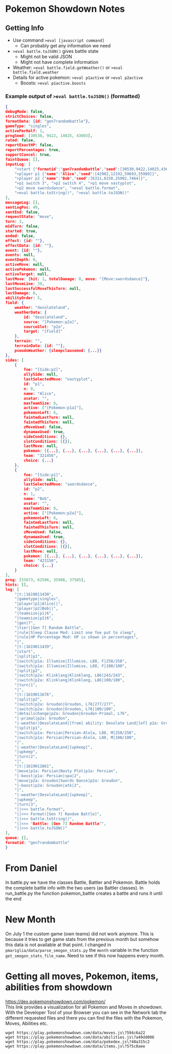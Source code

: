 # Pokemon Showdown Notes

## Getting Info

- Use command `>eval [javascript command]`
    - Can probably get any information we need
- `>eval battle.toJSON()` gives battle state
    - Might not be valid JSON
    - Might not have complete information
- Weather: `>eval battle.field.getWeather()` or `>eval battle.field.weather`
- Details for active pokemon: `>eval p1active` or `>eval p2active`
    - Boosts: `>eval p1active.boosts`


### Example output of `>eval battle.toJSON()` (formatted)

```JSON
{
debugMode: false,
strictChoices: false,
formatData: {id: "gen7randombattle"},
gameType: "singles",
activePerHalf: 1,
prngSeed: [30530, 9422, 14025, 43603],
rated: false,
reportExactHP: false,
reportPercentages: true,
supportCancel: true,
faintQueue: [],
inputLog: [
    ">start {"formatid":"gen7randombattle","seed":[30530,9422,14025,43603]}",
    ">player p1 {"name":"Alice","seed":[42902,12192,59693,35989]}",
    ">player p2 {"name":"Bob","seed":[6311,6150,25902,7464]}",
    ">p1 switch 3", ">p2 switch 4", ">p1 move nastyplot",
    ">p2 move swordsdance", ">eval battle.format",
    ">eval battle.toString()", ">eval battle.toJSON()"
],
messageLog: [],
sentLogPos: 49,
sentEnd: false,
requestState: "move",
turn: 3,
midTurn: false,
started: true,
ended: false,
effect: {id: ""},
effectData: {id: ""},
event: {id: ""},
events: null,
eventDepth: 0,
activeMove: null,
activePokemon: null,
activeTarget: null,
lastMove: {hit: 1, totalDamage: 0, move: "[Move:swordsdance]"},
lastMoveLine: 39,
lastSuccessfulMoveThisTurn: null,
lastDamage: 0,
abilityOrder: 5,
field: {
    weather: "desolateland",
    weatherData: {
        id: "desolateland",
        source: "[Pokemon:p2a]",
        sourceSlot: "p2a",
        target: "[Field]"
    },
    terrain: "",
    terrainData: {id: ""},
    pseudoWeather: {sleepclausemod: {...}}
},
sides: [
    {
        foe: "[Side:p2]",
        allySide: null,
        lastSelectedMove: "nastyplot",
        id: "p1",
        n: 0,
        name: "Alice",
        avatar: "",
        maxTeamSize: 6,
        active: ["[Pokemon:p1a]"],
        pokemonLeft: 6,
        faintedLastTurn: null,
        faintedThisTurn: null,
        zMoveUsed: false,
        dynamaxUsed: true,
        sideConditions: {},
        slotConditions: [{}],
        lastMove: null,
        pokemon: [{...}, {...}, {...}, {...}, {...}, {...}],
        team: "321456",
        choice: {...}
    },
    {
        foe: "[Side:p1]",
        allySide: null,
        lastSelectedMove: "swordsdance",
        id: "p2",
        n: 1,
        name: "Bob",
        avatar: "",
        maxTeamSize: 6,
        active: ["[Pokemon:p2a]"],
        pokemonLeft: 6,
        faintedLastTurn: null,
        faintedThisTurn: null,
        zMoveUsed: false,
        dynamaxUsed: true,
        sideConditions: {},
        slotConditions: [{}],
        lastMove: null,
        pokemon: [{...}, {...}, {...}, {...}, {...}, {...}],
        team: "423156",
        choice: {...}
    }
],
prng: [55873, 62506, 35988, 37585],
hints: [],
log: [
    "|t:|1619011430",
    "|gametype|singles",
    "|player|p1|Alice||",
    "|player|p2|Bob||",
    "|teamsize|p1|6",
    "|teamsize|p2|6",
    "|gen|7",
    "|tier|[Gen 7] Random Battle",
    "|rule|Sleep Clause Mod: Limit one foe put to sleep",
    "|rule|HP Percentage Mod: HP is shown in percentages",
    "|",
    "|t:|1619011439",
    "|start",
    "|split|p1",
    "|switch|p1a: Illumise|Illumise, L88, F|258/258",
    "|switch|p1a: Illumise|Illumise, L88, F|100/100",
    "|split|p2",
    "|switch|p2a: Klinklang|Klinklang, L86|243/243",
    "|switch|p2a: Klinklang|Klinklang, L86|100/100",
    "|turn|1",
    "|",
    "|t:|1619011676",
    "|split|p2",
    "|switch|p2a: Groudon|Groudon, L76|277/277",
    "|switch|p2a: Groudon|Groudon, L76|100/100",
    "|detailschange|p2a: Groudon|Groudon-Primal, L76",
    "|-primal|p2a: Groudon",
    "|-weather|DesolateLand|[from] ability: Desolate Land|[of] p2a: Groudon",
    "|split|p1",
    "|switch|p1a: Persian|Persian-Alola, L88, M|258/258",
    "|switch|p1a: Persian|Persian-Alola, L88, M|100/100",
    "|",
    "|-weather|DesolateLand|[upkeep]",
    "|upkeep",
    "|turn|2",
    "|",
    "|t:|1619011861",
    "|move|p1a: Persian|Nasty Plot|p1a: Persian",
    "|-boost|p1a: Persian|spa|2",
    "|move|p2a: Groudon|Swords Dance|p2a: Groudon",
    "|-boost|p2a: Groudon|atk|2",
    "|",
    "|-weather|DesolateLand|[upkeep]",
    "|upkeep",
    "|turn|3",
    "||>>> battle.format",
    "||<<< Format([Gen 7] Random Battle)",
    "||>>> battle.toString()",
    "||<<< "Battle: [Gen 7] Random Battle"",
    "||>>> battle.toJSON()"
],
queue: [],
formatid: "gen7randombattle"
}
```


# From Daniel

In battle.py we have the classes Battle, Battler and Pokemon.
Battle holds the complete battle info with the two users (as Battler classes).
In run_battle.py the function pokemon_battle creates a battle and runs it until the end

# New Month

On July 1 the custom game (own teams) did not work anymore.
This is because it tries to get game stats from the previous
month but somehow this data is not available at that point. 
I changed in ```pmariglia/data/parse_smogon_stats.py``` the ```month```
variable in the function ```get_smogon_stats_file_name```. Need
to see if this now happens every month.

# Getting all moves, Pokemon, items, abilities from showdown

https://dex.pokemonshowdown.com/pokemon/ <br>
This link provides a visualization for all Pokemon and Moves in 
showdown. With the Developer Tool of your Browser you can 
see in the Network tab the different requested files and there
you can find the files with the Pokemon, Moves, Abilities etc.

```
wget https://play.pokemonshowdown.com/data/moves.js\?594c6a22
wget https://play.pokemonshowdown.com/data/abilities.js\?a49dd006
wget https://play.pokemonshowdown.com/data/pokedex.js\?40a315c2
wget https://play.pokemonshowdown.com/data/items.js\?575c8aee
```